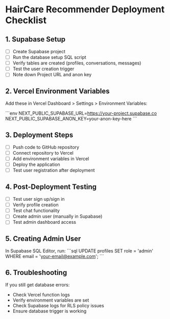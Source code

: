 # HairCare Recommender Deployment Checklist

## 1. Supabase Setup

- [ ] Create Supabase project
- [ ] Run the database setup SQL script
- [ ] Verify tables are created (profiles, conversations, messages)
- [ ] Test the user creation trigger
- [ ] Note down Project URL and anon key

## 2. Vercel Environment Variables

Add these in Vercel Dashboard > Settings > Environment Variables:

\`\`\`env
NEXT_PUBLIC_SUPABASE_URL=https://your-project.supabase.co
NEXT_PUBLIC_SUPABASE_ANON_KEY=your-anon-key-here
\`\`\`

## 3. Deployment Steps

- [ ] Push code to GitHub repository
- [ ] Connect repository to Vercel
- [ ] Add environment variables in Vercel
- [ ] Deploy the application
- [ ] Test user registration after deployment

## 4. Post-Deployment Testing

- [ ] Test user sign up/sign in
- [ ] Verify profile creation
- [ ] Test chat functionality
- [ ] Create admin user (manually in Supabase)
- [ ] Test admin dashboard access

## 5. Creating Admin User

In Supabase SQL Editor, run:
\`\`\`sql
UPDATE profiles
SET role = 'admin'
WHERE email = 'your-email@example.com';
\`\`\`

## 6. Troubleshooting

If you still get database errors:

- Check Vercel function logs
- Verify environment variables are set
- Check Supabase logs for RLS policy issues
- Ensure database trigger is working
